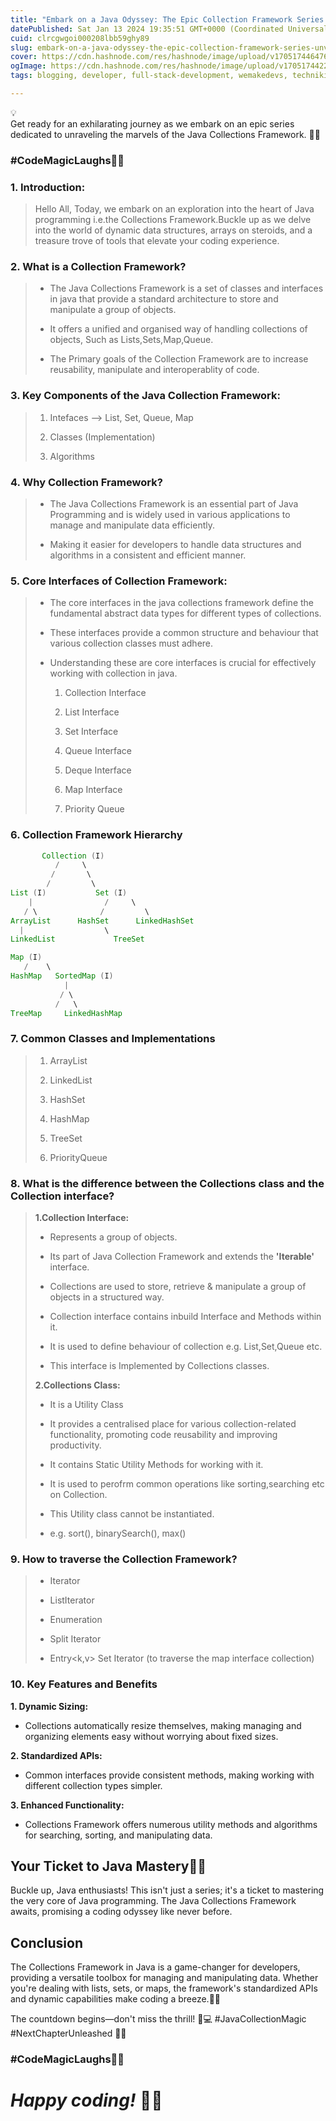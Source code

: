 ```yaml
---
title: "Embark on a Java Odyssey: The Epic Collection Framework Series Unveiled!"
datePublished: Sat Jan 13 2024 19:35:51 GMT+0000 (Coordinated Universal Time)
cuid: clrcgwgoi000208lbb59ghy89
slug: embark-on-a-java-odyssey-the-epic-collection-framework-series-unveiled
cover: https://cdn.hashnode.com/res/hashnode/image/upload/v1705174464769/3abbfe18-fcc0-44a5-9686-80432a18483b.png
ogImage: https://cdn.hashnode.com/res/hashnode/image/upload/v1705174422291/807fed85-5e47-4057-bc4b-e8cbab97464c.png
tags: blogging, developer, full-stack-development, wemakedevs, technikio

---
```


<div data-node-type="callout">
<div data-node-type="callout-emoji">💡</div>
<div data-node-type="callout-text">Get ready for an exhilarating journey as we embark on an epic series dedicated to unraveling the marvels of the Java Collections Framework. 🚀✨</div>
</div>

### **#CodeMagicLaughs🦸‍♂️**

### **1\. Introduction:**

> Hello All, Today, we embark on an exploration into the heart of Java programming i.e.the Collections Framework.Buckle up as we delve into the world of dynamic data structures, arrays on steroids, and a treasure trove of tools that elevate your coding experience.

### **2\. What is a Collection Framework?**

> * The Java Collections Framework is a set of classes and interfaces in java that provide a standard architecture to store and manipulate a group of objects.
>     
> * It offers a unified and organised way of handling collections of objects, Such as Lists,Sets,Map,Queue.
>     
> * The Primary goals of the Collection Framework are to increase reusability, manipulate and interoperablity of code.
>     

### **3\. Key Components of the Java Collection Framework:**

> 1. Intefaces --&gt; List, Set, Queue, Map
>     
> 2. Classes (Implementation)
>     
> 3. Algorithms
>     

### **4\. Why Collection Framework?**

> * The Java Collections Framework is an essential part of Java Programming and is widely used in various applications to manage and manipulate data efficiently.
>     
> * Making it easier for developers to handle data structures and algorithms in a consistent and efficient manner.
>     

### **5\. Core Interfaces of Collection Framework:**

> * The core interfaces in the java collections framework define the fundamental abstract data types for different types of collections.
>     
> * These interfaces provide a common structure and behaviour that various collection classes must adhere.
>     
> * Understanding these are core interfaces is crucial for effectively working with collection in java.
>     
>     1. Collection Interface
>         
>     2. List Interface
>         
>     3. Set Interface
>         
>     4. Queue Interface
>         
>     5. Deque Interface
>         
>     6. Map Interface
>         
>     7. Priority Queue
>         

### **6\. Collection Framework Hierarchy**

```java
       Collection (I)
          /     \
         /       \
        /         \
List (I)           Set (I) 
    |                /     \ 
   / \              /         \
ArrayList      HashSet      LinkedHashSet
  |                  \
LinkedList             TreeSet

Map (I)
   /    \
HashMap   SortedMap (I) 
            |
           / \
          /   \
TreeMap     LinkedHashMap
```

### **7\. Common Classes and Implementations**

> 1. ArrayList
>     
> 2. LinkedList
>     
> 3. HashSet
>     
> 4. HashMap
>     
> 5. TreeSet
>     
> 6. PriorityQueue
>     

### **8\. What is the difference between the Collections class and the Collection interface?**

> **1.Collection Interface:**
> 
> * Represents a group of objects.
>     
> * Its part of Java Collection Framework and extends the **'Iterable'** interface.
>     
> * Collections are used to store, retrieve & manipulate a group of objects in a structured way.
>     
> * Collection interface contains inbuild Interface and Methods within it.
>     
> * It is used to define behaviour of collection e.g. List,Set,Queue etc.
>     
> * This interface is Implemented by Collections classes.
>     
> 
> **2.Collections Class:**
> 
> * It is a Utility Class
>     
> * It provides a centralised place for various collection-related functionality, promoting code reusability and improving productivity.
>     
> * It contains Static Utility Methods for working with it.
>     
> * It is used to perofrm common operations like sorting,searching etc on Collection.
>     
> * This Utility class cannot be instantiated.
>     
> * e.g. sort(), binarySearch(), max()
>     

### **9\. How to traverse the Collection Framework?**

> * Iterator
>     
> * ListIterator
>     
> * Enumeration
>     
> * Split Iterator
>     
> * Entry&lt;k,v&gt; Set Iterator (to traverse the map interface collection)
>     

### **10\. Key Features and Benefits**

**1\. Dynamic Sizing:**

* Collections automatically resize themselves, making managing and organizing elements easy without worrying about fixed sizes.
    

**2\. Standardized APIs:**

* Common interfaces provide consistent methods, making working with different collection types simpler.
    

**3\. Enhanced Functionality:**

* Collections Framework offers numerous utility methods and algorithms for searching, sorting, and manipulating data.
    

## **Your Ticket to Java Mastery🥳🥳**

Buckle up, Java enthusiasts! This isn't just a series; it's a ticket to mastering the very core of Java programming. The Java Collections Framework awaits, promising a coding odyssey like never before.

## **Conclusion**

The Collections Framework in Java is a game-changer for developers, providing a versatile toolbox for managing and manipulating data. Whether you're dealing with lists, sets, or maps, the framework's standardized APIs and dynamic capabilities make coding a breeze.🚀✨

The countdown begins—don't miss the thrill! 🚀💻 #JavaCollectionMagic #NextChapterUnleashed 🌈✨

### **#CodeMagicLaughs🦸‍♂️**

# ***Happy coding!* 🚀✨**